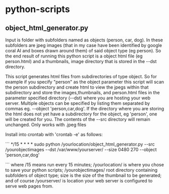 # python-scripts
 
<h2> object_html_generator.py </h2>
<p>
Input is folder with subfolders named as objects (person, car, dog).  In these subfolders are jpeg images (that in my case have been identified by google coral AI and boxes drawn around them) of said object type (eg person).  So the end result of running this python script is a object html file (eg person.html) and a thumbnails, image directory that is stored in the
 --dst directory.
 <p>
This script generates html files from subdirectories of type object.  So for example if you specify "person" as the object parameter this script will scan the person subdirectory and create html to view the jpegs within that subdirectory and store the images,thumbnails, and person.html files in the parameter specified directory (--dst) where you are hosting your web server.
Multiple objects can be specified by listing them separated by commas eg.  --object 'person,car,dog'.  
If the directory where you are storing the html does not yet have a subdirectory for the object, eg 'person', one will be created for you.
The contents of the --src directory will remain unchanged.
Only works with .jpeg files
  
  <p>
Install into crontab with 'crontab -e' as follows: <p>
 ```
*/15 * * * * sudo python /yourlocation/object_html_generator.py --src /yourobjectimages  --dst /var/www/yourserver/ --size 0480 270 --object 'person,car,dog' <p>
 ```
where /15 means run every 15 minutes; /yourlocation/ is where you chose to save your python scripts;  /yourobjectimages/ root directory containing subfolders of object type; size is the size of the thumbnail to be generated; and of course /yourserver/ is location your web server is configured to serve web pages from.



</p>



